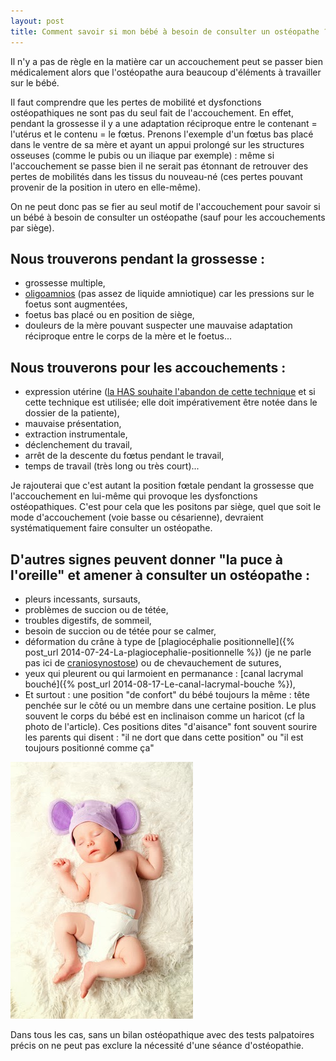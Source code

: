 ```yaml
---
layout: post
title: Comment savoir si mon bébé à besoin de consulter un ostéopathe ?
---
```


Il n'y a pas de règle en la matière car un accouchement peut se passer bien médicalement alors que
l'ostéopathe aura beaucoup d'éléments à travailler sur le bébé.

Il faut comprendre que les pertes de mobilité et dysfonctions ostéopathiques ne sont pas du seul fait de l'accouchement. 
En effet, pendant la grossesse il y a une adaptation réciproque entre le contenant = l'utérus et le contenu = le fœtus. 
Prenons l'exemple d'un fœtus bas placé dans le ventre de sa mère et ayant un appui prolongé sur les structures osseuses
(comme le pubis ou un iliaque par exemple) :
même si l'accouchement se passe bien il ne serait pas étonnant de retrouver des pertes de mobilités dans les tissus du nouveau-né
(ces pertes pouvant provenir de la position in utero en elle-même).

On ne peut donc pas se fier au seul motif de l'accouchement pour savoir si un bébé à besoin de consulter
un ostéopathe (sauf pour les accouchements par siège).

## Nous trouverons pendant la grossesse :

- grossesse multiple,
- [oligoamnios](https://fr.wikipedia.org/wiki/Oligoamnios) (pas assez de liquide amniotique) car les pressions sur le foetus sont augmentées,
- foetus bas placé ou en position de siège,
- douleurs de la mère pouvant suspecter une mauvaise adaptation réciproque entre le corps de la mère et le foetus...

## Nous trouverons pour les accouchements :

- expression utérine
  ([la HAS souhaite l'abandon de cette technique](http://www.has-sante.fr/portail/upload/docs/application/pdf/ea-_recommandations_.pdf) et si cette technique est utilisée;
  elle doit impérativement être notée dans le dossier de la patiente),
- mauvaise présentation,
- extraction instrumentale,
- déclenchement du travail,
- arrêt de la descente du fœtus pendant le travail,
- temps de travail (très long ou très court)...

Je rajouterai que c'est autant la position fœtale pendant la grossesse que l'accouchement en lui-même qui provoque les dysfonctions ostéopathiques.
C'est pour cela que les positons par siège, quel que soit le mode d'accouchement (voie basse ou césarienne),
devraient systématiquement faire consulter un ostéopathe.

## D'autres signes peuvent donner "la puce à l'oreille" et amener à consulter un ostéopathe :

- pleurs incessants, sursauts,
- problèmes de succion ou de tétée,
- troubles digestifs, de sommeil,
- besoin de succion ou de tétée pour se calmer,
- déformation du crâne à type de [plagiocéphalie positionnelle]({% post_url 2014-07-24-La-plagiocephalie-positionnelle %})
(je ne parle pas ici de [craniosynostose](https://fr.wikipedia.org/wiki/Craniosynostose)) ou de chevauchement de sutures,
- yeux qui pleurent ou qui larmoient en permanance : [canal lacrymal bouché]({% post_url 2014-08-17-Le-canal-lacrymal-bouche %}),
- Et surtout : une position "de confort" du bébé toujours la même :
  tête penchée sur le côté ou un membre dans une certaine position.
  Le plus souvent le corps du bébé est en inclinaison comme un haricot (cf la photo de l'article).
  Ces positions dites "d'aisance" font souvent sourire les parents qui disent :
  "il ne dort que dans cette position" ou "il est toujours positionné comme ça"

![Bébé incurvé](/assets/2014-02-15/Bebe-incurve.jpg)

Dans tous les cas, sans un bilan ostéopathique avec des tests palpatoires précis on ne peut pas exclure la nécessité d'une séance d'ostéopathie.
